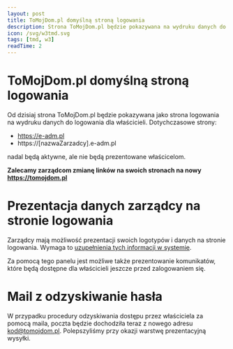 ```yaml
---
layout: post
title: ToMojDom.pl domyślną stroną logowania
description: Strona ToMojDom.pl będzie pokazywana na wydruku danych do logowania i z jej adresu będą przychodziły maile do odzyskania hasła.
icon: /svg/w3tmd.svg
tags: [tmd, w3]
readTime: 2
---
```


# ToMojDom.pl domyślną stroną logowania

Od dzisiaj strona ToMojDom.pl będzie pokazywana jako strona logowania
na wydruku danych do logowania dla właścicieli. Dotychczasowe strony:
- https://e-adm.pl
- https://[nazwaZarzadcy].e-adm.pl

nadal będą aktywne, ale nie będą prezentowane właścicelom.

**Zalecamy zarządcom zmianę linków na swoich stronach na nowy https://tomojdom.pl**

# Prezentacja danych zarządcy na stronie logowania

Zarządcy mają możliwość prezentacji swoich logotypów i danych na stronie logowania. Wymaga to [uzupełnienia tych informacji w systemie](https://doc.weles3.pl/ogolne/zarzadca/Dane-firm-i-komunikaty-na-stronie-logowania.html).

Za pomocą tego panelu jest możliwe także prezentowanie komunikatów, które będą dostępne dla właścicieli jeszcze przed zalogowaniem się.

# Mail z odzyskiwanie hasła

W przypadku procedury odzyskiwania dostępu przez właściciela za pomocą
maila, poczta będzie dochodziła teraz z nowego adresu kod@tomojdom.pl. 
Polepszyliśmy przy okazji warstwę prezentacyjną wysyłki.